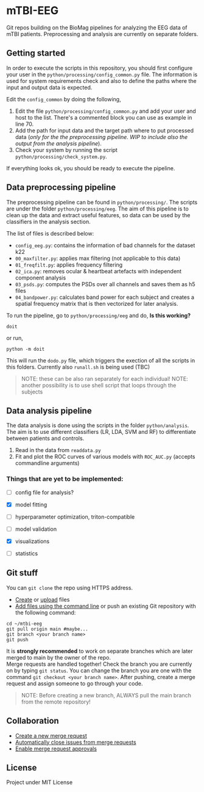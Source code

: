 # mTBI-EEG

Git repos building on the BioMag pipelines for analyzing the EEG data of mTBI patients.
Preprocessing and analysis are currently on separate folders.


## Getting started

In order to execute the scripts in this repository, you should first configure your user in the `python/processing/config_common.py` file. The information is used for system requirements check and also to define the paths where the input and output data is expected.

Edit the `config_common` by doing the following,

1. Edit the file `python/processing/config_common.py` and add your user and host to the list. There's a commented block you can use as example in line 70.
2. Add the path for input data and the target path where to put processed data (*only for the the preprocessing pipeline. WIP to include also the output from the analysis pipeline*).
3. Check your system by running the script `python/processing/check_system.py`.

If everything looks ok, you should be ready to execute the pipeline.

## Data preprocessing pipeline

The preprocessing pipeline can be found in `python/processing/`. The scripts are under the folder `python/processing/eeg`. The aim of this pipeline is to clean up the data and extract useful features, so data can be used by the classifiers in the analysis section.

The list of files is described below:
- `config_eeg.py`: contains the information of bad channels for the dataset k22
- `00_maxfilter.py`: applies max filtering (not applicable to this data)
- `01_freqfilt.py`: applies frequency filtering
- `02_ica.py`: removes ocular & heartbeat artefacts with independent component analysis
- `03_psds.py`: computes the PSDs over all channels and saves them as h5 files
- `04_bandpower.py`: calculates band power for each subject and creates a spatial frequency matrix that is then vectorized for later analysis.

To run the pipeline, go to `python/processing/eeg` and do, **Is this working?**
```
doit
```
or run,
```
python -m doit
```
This will run the `dodo.py` file, which triggers the exection of all the scripts in this folders. Currently also `runall.sh` is being used (TBC)

> NOTE: these can be also ran separately for each individual!
> NOTE: another possibility is to use shell script that loops through the subjects

## Data analysis pipeline

The data analysis is done using the scripts in the folder `python/analysis`. The aim is to use different classifiers (LR, LDA, SVM and RF) to differentiate between patients and controls. 

1. Read in the data from ```readdata.py```
2. Fit and plot the ROC curves of various models with ```ROC_AUC.py``` (accepts commandline arguments)

### Things that are yet to be implemented:

- [ ] config file for analysis? 
- [x] model fitting
- [ ] hyperparameter optimization, triton-compatible
- [ ] model validation
- [x] visualizations
- [ ] statistics


## Git stuff

You can ```git clone``` the repo using HTTPS address.
-  [Create](https://docs.gitlab.com/ee/user/project/repository/web_editor.html#create-a-file) or [upload](https://docs.gitlab.com/ee/user/project/repository/web_editor.html#upload-a-file) files
-  [Add files using the command line](https://docs.gitlab.com/ee/gitlab-basics/add-file.html#add-a-file-using-the-command-line) or push an existing Git repository with the following command:

```
cd ~/mtbi-eeg
git pull origin main #maybe...
git branch <your branch name>
git push
```
It is **strongly recommended** to work on separate branches which are later merged to main by the owner of the repo.  
Merge requests are handled together! Check the branch you are currently on by typing ```git status```. 
You can change the branch you are one with the command ```git checkout <your branch name>```.
After pushing, create a merge request and assign someone to go through your code.

>NOTE: Before creating a new branch, ALWAYS pull the main branch from the remote repository!


## Collaboration

-  [Create a new merge request](https://docs.gitlab.com/ee/user/project/merge_requests/creating_merge_requests.html)
-  [Automatically close issues from merge requests](https://docs.gitlab.com/ee/user/project/issues/managing_issues.html#closing-issues-automatically)
-  [Enable merge request approvals](https://docs.gitlab.com/ee/user/project/merge_requests/approvals/)


## License
Project under MIT License
